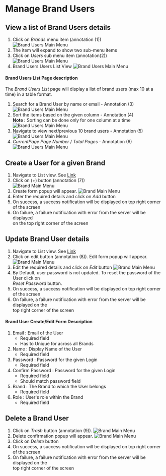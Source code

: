 # Manage Brand Users

## View a list of Brand Users details

1. Click on _Brands_ menu item (annotation (1))  
![Brand Users Main Menu](/documentation/images/bank/brandusers/viewall1.png)
2. The item will expand to show two sub-menu items
3. Click on _Users_ sub menu item (annotation(2))  
![Brand Users Main Menu](/documentation/images/bank/brandusers/viewall2.png)
4. Brand Users Users List View
![Brand Users Main Menu](/documentation/images/bank/brandusers/viewall3.png)

#### Brand Users List Page description

The _Brand Users List_ page will display a list of brand users (max 10 at a time) in a table format.

1. Search for a Brand User by name or email  - Annotation (3)
![Brand Users Main Menu](/documentation/images/bank/brandusers/listview2.png)
2. Sort the items based on the given column - Annotation (4)  
**Note :** Sorting can be done only for one column at a time
![Brand Users Main Menu](/documentation/images/bank/brandusers/listview3.png)
3. Navigate to view next/previous 10 brand users - Annotation (5)
![Brand Users Main Menu](/documentation/images/bank/brandusers/listview4.png)
4. _CurrentPage Page Number_ / _Total Pages_ - Annotation (6)
![Brand Users Main Menu](/documentation/images/bank/brandusers/listview5.png)

## Create a User for a given Brand

1. Navigate to List view. See [Link](#view-a-list-of-brand-users-details)
2. Click on (+) button (annotation (7))  
![Brand Main Menu](/documentation/images/bank/brandusers/createview1.png)
3. Create form popup will appear.
![Brand Main Menu](/documentation/images/bank/brandusers/createview2.png)
4. Enter the required details and click on _Add_ button
5. On success, a success notification will be displayed on top right corner of the screen
6. On failure, a failure notification with error from the server will be displayed  
on the top right corner of the screen

## Update Brand User details

1. Navigate to List view. See [Link](#view-a-list-of-brand-users-details)
2. Click on edit button (annotation (8)). Edit form popup will appear.
![Brand Main Menu](/documentation/images/bank/brandusers/updateview1.png)
3. Edit the required details and click on _Edit_ button
![Brand Main Menu](/documentation/images/bank/brandusers/updateview2.png)
4. By Default, user password is not updated. To reset the password of the User click on  
_Reset Password_ button.
5. On success, a success notification will be displayed on top right corner of the screen
6. On failure, a failure notification with error from the server will be displayed on the  
top right corner of the screen

#### Brand User Create/Edit Form Description

1. Email : Email of the User
	- Required field
	- Has to Unique for across all Brands
2. Name : Display Name of the User
	- Required field
3. Password : Password for the given Login
	- Required field
4. Confirm Password : Password for the given Login
	- Required field
	- Should match password field
5. Brand : The Brand to which the User belongs
	- Required field
6. Role : User's role within the Brand
	- Required field

## Delete a Brand User

1. Click on _Trash_ button (annotation (9)).
![Brand Main Menu](/documentation/images/bank/brandusers/deleteview1.png)
2. Delete confirmation popup will appear.
![Brand Main Menu](/documentation/images/bank/brandusers/deleteview2.png)
3. Click on _Delete_ button
4. On success, a success notification will be displayed on top right corner of the screen
5. On failure, a failure notification with error from the server will be displayed on the  
top right corner of the screen

